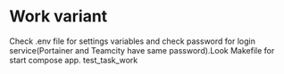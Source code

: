 # Work variant
Check .env file for settings variables and check password for login service(Portainer and Teamcity have same password).Look Makefile for start compose app.
test_task_work
